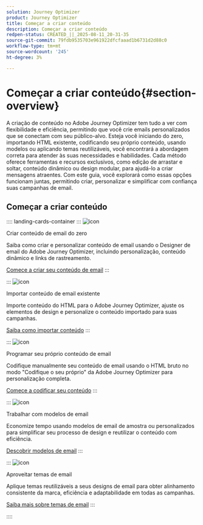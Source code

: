 ```yaml
---
solution: Journey Optimizer
product: Journey Optimizer
title: Começar a criar conteúdo
description: Começar a criar conteúdo
redpen-status: CREATED_||_2025-08-11_20-31-35
source-git-commit: 79fdb9535703e961922dfcfaaad1b6731d2d88c0
workflow-type: tm+mt
source-wordcount: '245'
ht-degree: 3%

---
```



# Começar a criar conteúdo{#section-overview}

A criação de conteúdo no Adobe Journey Optimizer tem tudo a ver com flexibilidade e eficiência, permitindo que você crie emails personalizados que se conectam com seu público-alvo. Esteja você iniciando do zero, importando HTML existente, codificando seu próprio conteúdo, usando modelos ou aplicando temas reutilizáveis, você encontrará a abordagem correta para atender às suas necessidades e habilidades. Cada método oferece ferramentas e recursos exclusivos, como edição de arrastar e soltar, conteúdo dinâmico ou design modular, para ajudá-lo a criar mensagens atraentes. Com este guia, você explorará como essas opções funcionam juntas, permitindo criar, personalizar e simplificar com confiança suas campanhas de email.

## Começar a criar conteúdo

:::: landing-cards-container
:::
![icon](https://cdn.experienceleague.adobe.com/icons/circle-play.svg?lang=pt-BR)

Criar conteúdo de email do zero

Saiba como criar e personalizar conteúdo de email usando o Designer de email do Adobe Journey Optimizer, incluindo personalização, conteúdo dinâmico e links de rastreamento.

[Comece a criar seu conteúdo de email](../using/email/content-from-scratch.md)
:::

:::
![icon](https://cdn.experienceleague.adobe.com/icons/list-check.svg?lang=pt-BR)

Importar conteúdo de email existente

Importe conteúdo do HTML para o Adobe Journey Optimizer, ajuste os elementos de design e personalize o conteúdo importado para suas campanhas.

[Saiba como importar conteúdo](../using/email/existing-content.md)
:::

:::
![icon](https://cdn.experienceleague.adobe.com/icons/code-branch.svg?lang=pt-BR)

Programar seu próprio conteúdo de email

Codifique manualmente seu conteúdo de email usando o HTML bruto no modo &quot;Codifique o seu próprio&quot; da Adobe Journey Optimizer para personalização completa.

[Comece a codificar seu conteúdo](../using/email/code-content.md)
:::

:::
![icon](https://cdn.experienceleague.adobe.com/icons/puzzle-piece.svg?lang=pt-BR)

Trabalhar com modelos de email

Economize tempo usando modelos de email de amostra ou personalizados para simplificar seu processo de design e reutilizar o conteúdo com eficiência.

[Descobrir modelos de email](../using/email/use-email-templates.md)
:::

:::
![icon](https://cdn.experienceleague.adobe.com/icons/gear.svg?lang=pt-BR)

Aproveitar temas de email

Aplique temas reutilizáveis a seus designs de email para obter alinhamento consistente da marca, eficiência e adaptabilidade em todas as campanhas.

[Saiba mais sobre temas de email](../using/email/apply-email-themes.md)
:::

::::

